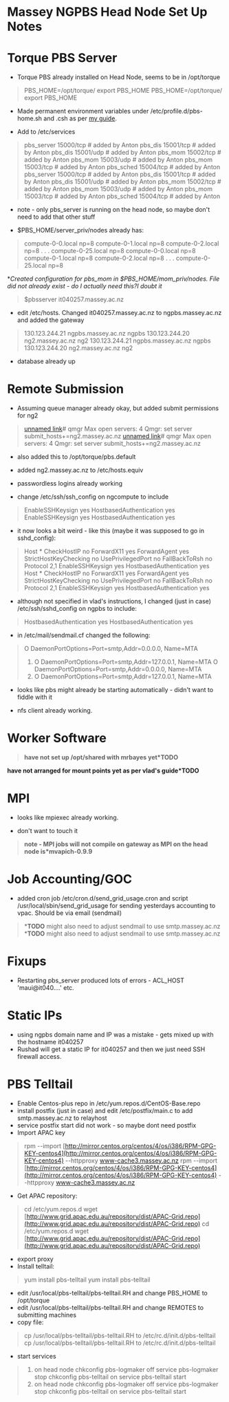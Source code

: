 # Massey NGPBS Head Node Set Up Notes

# Torque PBS Server 

- Torque PBS already installed on Head Node, seems to be in /opt/torque


>  PBS_HOME=/opt/torque/
>  export PBS_HOME
>  PBS_HOME=/opt/torque/
>  export PBS_HOME

- Made permanent environment variables under /etc/profile.d/pbs-home.sh and .csh as per [my guide](http://antongrid.blogspot.com/2007/08/permanent-environment-variables-red-hat.html).

- Add to /etc/services


>  pbs_server      15000/tcp       # added by Anton
>  pbs_dis         15001/tcp       # added by Anton
>  pbs_dis         15001/udp       # added by Anton
>  pbs_mom         15002/tcp       # added by Anton
>  pbs_mom         15003/udp       # added by Anton
>  pbs_mom         15003/tcp       # added by Anton
>  pbs_sched       15004/tcp       # added by Anton
>  pbs_server      15000/tcp       # added by Anton
>  pbs_dis         15001/tcp       # added by Anton
>  pbs_dis         15001/udp       # added by Anton
>  pbs_mom         15002/tcp       # added by Anton
>  pbs_mom         15003/udp       # added by Anton
>  pbs_mom         15003/tcp       # added by Anton
>  pbs_sched       15004/tcp       # added by Anton

- note - only pbs_server is running on the head node, so maybe don't need to add that other stuff

- $PBS_HOME/server_priv/nodes already has:


>  compute-0-0.local np=8
>  compute-0-1.local np=8
>  compute-0-2.local np=8
>  .
>  .
>  .
>  compute-0-25.local np=8
>  compute-0-0.local np=8
>  compute-0-1.local np=8
>  compute-0-2.local np=8
>  .
>  .
>  .
>  compute-0-25.local np=8

 **Created configuration for pbs_mom in $PBS_HOME/mom_priv/nodes. File did not already exist - do I actually need this?*I doubt it**

>  $pbsserver it040257.massey.ac.nz

- edit /etc/hosts. Changed it040257.massey.ac.nz to ngpbs.massey.ac.nz and added the gateway


>  130.123.244.21  ngpbs.massey.ac.nz      ngpbs
>  130.123.244.20  ng2.massey.ac.nz        ng2
>  130.123.244.21  ngpbs.massey.ac.nz      ngpbs
>  130.123.244.20  ng2.massey.ac.nz        ng2

- database already up

# Remote Submission 

- Assuming queue manager already okay, but added submit permissions for ng2


>  [unnamed link](https://reannz.atlassian.net/wiki/404?key%3Dit040257%2B%7E%3Bsearch%3Fq%3Droot)# qmgr
>  Max open servers: 4
>  Qmgr: set server submit_hosts+=ng2.massey.ac.nz
>  [unnamed link](https://reannz.atlassian.net/wiki/404?key%3Dit040257%2B%7E%3Bsearch%3Fq%3Droot)# qmgr
>  Max open servers: 4
>  Qmgr: set server submit_hosts+=ng2.massey.ac.nz

- also added this to /opt/torque/pbs.default

- added ng2.massey.ac.nz to /etc/hosts.equiv

- passwordless logins already working

- change /etc/ssh/ssh_config on ngcompute to include


>  EnableSSHKeysign yes
>  HostbasedAuthentication yes
>  EnableSSHKeysign yes
>  HostbasedAuthentication yes

- it now looks a bit weird - like this (maybe it was supposed to go in sshd_config):


>  Host *
>         CheckHostIP             no
>         ForwardX11              yes
>         ForwardAgent            yes
>         StrictHostKeyChecking   no
>         UsePrivilegedPort       no
>         FallBackToRsh           no
>         Protocol                2,1
>         EnableSSHKeysign        yes
>         HostbasedAuthentication yes
>  Host *
>         CheckHostIP             no
>         ForwardX11              yes
>         ForwardAgent            yes
>         StrictHostKeyChecking   no
>         UsePrivilegedPort       no
>         FallBackToRsh           no
>         Protocol                2,1
>         EnableSSHKeysign        yes
>         HostbasedAuthentication yes

- although not specified in vlad's instructions, I changed (just in case) /etc/ssh/sshd_config on ngpbs to include:


>  HostbasedAuthentication yes
>  HostbasedAuthentication yes

- in /etc/mail/sendmail.cf changed the following:


>  O DaemonPortOptions=Port=smtp,Addr=0.0.0.0, Name=MTA
> 1. O DaemonPortOptions=Port=smtp,Addr=127.0.0.1, Name=MTA
>  O DaemonPortOptions=Port=smtp,Addr=0.0.0.0, Name=MTA
> 1. O DaemonPortOptions=Port=smtp,Addr=127.0.0.1, Name=MTA

- looks like pbs might already be starting automatically - didn't want to fiddle with it

- nfs client already working.

# Worker Software 

>  **have not set up /opt/shared with mrbayes yet*TODO**

 **have not arranged for mount points yet as per vlad's guide*TODO**

# MPI 

- looks like mpiexec already working.

- don't want to touch it

>  **note - MPI jobs will not compile on gateway as MPI on the head node is*mvapich-0.9.9**

# Job Accounting/GOC 

- added cron job /etc/cron.d/send_grid_usage.cron and script /usr/local/sbin/send_grid_usage for sending yesterdays accounting to vpac. Should be via email (sendmail)


>  ***TODO** might also need to adjust sendmail to use smtp.massey.ac.nz
>  ***TODO** might also need to adjust sendmail to use smtp.massey.ac.nz

# Fixups 

- Restarting pbs_server produced lots of errors - ACL_HOST 'maui@it040....' etc.

# Static IPs 

- using ngpbs domain name and IP was a mistake - gets mixed up with the hostname it040257
- Rushad will get a static IP for it040257 and then we just need SSH firewall access.

# PBS Telltail 

- Enable Centos-plus repo in /etc/yum.repos.d/CentOS-Base.repo
- install postfix (just in case) and edit /etc/postfix/main.c to add smtp.massey.ac.nz to relayhost
- service postfix start did not work - so maybe dont need postfix
- Import APAC key


>  rpm --import [http://mirror.centos.org/centos/4/os/i386/RPM-GPG-KEY-centos4](http://mirror.centos.org/centos/4/os/i386/RPM-GPG-KEY-centos4) --httpproxy www-cache3.massey.ac.nz
>  rpm --import [http://mirror.centos.org/centos/4/os/i386/RPM-GPG-KEY-centos4](http://mirror.centos.org/centos/4/os/i386/RPM-GPG-KEY-centos4) --httpproxy www-cache3.massey.ac.nz

- Get APAC repository:


>  cd /etc/yum.repos.d
>  wget [http://www.grid.apac.edu.au/repository/dist/APAC-Grid.repo](http://www.grid.apac.edu.au/repository/dist/APAC-Grid.repo)
>  cd /etc/yum.repos.d
>  wget [http://www.grid.apac.edu.au/repository/dist/APAC-Grid.repo](http://www.grid.apac.edu.au/repository/dist/APAC-Grid.repo)

- export proxy
- Install telltail:


>  yum install pbs-telltail
>  yum install pbs-telltail

- edit /usr/local/pbs-telltail/pbs-telltail.RH and change PBS_HOME to /opt/torque
- edit /usr/local/pbs-telltail/pbs-telltail.RH and change REMOTES to submitting machines
- copy file:


>  cp /usr/local/pbs-telltail/pbs-telltail.RH to /etc/rc.d/init.d/pbs-telltail
>  cp /usr/local/pbs-telltail/pbs-telltail.RH to /etc/rc.d/init.d/pbs-telltail

- start services


> 1. on head node
>  chkconfig pbs-logmaker off
>  service pbs-logmaker stop
>  chkconfig pbs-telltail on
>  service pbs-telltail start
> 1. on head node
>  chkconfig pbs-logmaker off
>  service pbs-logmaker stop
>  chkconfig pbs-telltail on
>  service pbs-telltail start
